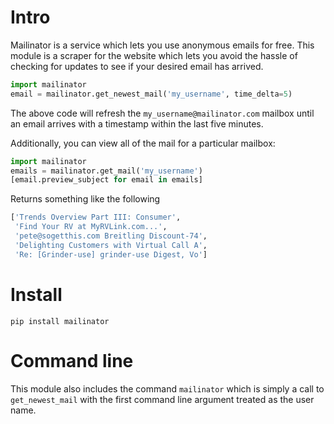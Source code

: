 # Intro

Mailinator is a service which lets you use anonymous emails for free. This
module is a scraper for the website which lets you avoid the hassle of checking
for updates to see if your desired email has arrived.

```python
import mailinator
email = mailinator.get_newest_mail('my_username', time_delta=5)
```

The above code will refresh the `my_username@mailinator.com` mailbox until an
email arrives with a timestamp within the last five minutes.

Additionally, you can view all of the mail for a particular mailbox:

```python
import mailinator
emails = mailinator.get_mail('my_username')
[email.preview_subject for email in emails]
```

Returns something like the following

```python
['Trends Overview Part III: Consumer',
 'Find Your RV at MyRVLink.com...',
 'pete@sogetthis.com Breitling Discount-74',
 'Delighting Customers with Virtual Call A',
 'Re: [Grinder-use] grinder-use Digest, Vo']
```

# Install

```
pip install mailinator
```

# Command line

This module also includes the command `mailinator` which is simply a call to 
`get_newest_mail` with the first command line argument treated as the user name.

